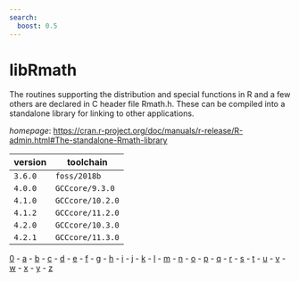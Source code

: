 ```yaml
---
search:
  boost: 0.5
---
```

# libRmath

The routines supporting the distribution and special functions in R and a few others are declared  in C header file Rmath.h. These can be compiled into a standalone library for linking to other applications.

*homepage*: <https://cran.r-project.org/doc/manuals/r-release/R-admin.html#The-standalone-Rmath-library>

version | toolchain
--------|----------
``3.6.0`` | ``foss/2018b``
``4.0.0`` | ``GCCcore/9.3.0``
``4.1.0`` | ``GCCcore/10.2.0``
``4.1.2`` | ``GCCcore/11.2.0``
``4.2.0`` | ``GCCcore/10.3.0``
``4.2.1`` | ``GCCcore/11.3.0``

[0](../0/index.md) - [a](../a/index.md) - [b](../b/index.md) - [c](../c/index.md) - [d](../d/index.md) - [e](../e/index.md) - [f](../f/index.md) - [g](../g/index.md) - [h](../h/index.md) - [i](../i/index.md) - [j](../j/index.md) - [k](../k/index.md) - [l](../l/index.md) - [m](../m/index.md) - [n](../n/index.md) - [o](../o/index.md) - [p](../p/index.md) - [q](../q/index.md) - [r](../r/index.md) - [s](../s/index.md) - [t](../t/index.md) - [u](../u/index.md) - [v](../v/index.md) - [w](../w/index.md) - [x](../x/index.md) - [y](../y/index.md) - [z](../z/index.md)

